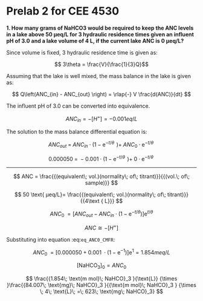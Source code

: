 # Prelab 2 for CEE 4530

<b> 1. How many grams of NaHCO3 would be required to keep the ANC levels in a lake above 50 μeq/L for 3 hydraulic residence times given an influent pH of 3.0 and a lake volume of 4 L, if the current lake ANC is 0 μeq/L?</b>

Since volume is fixed, 3 hydraulic residence time is given as:

$$ 3\theta = \frac{V}{\frac{1}{3}Q}$$

Assuming that the lake is well mixed, the mass balance in the lake is given as:

$$ Q\left(ANC_{in}  - ANC_{out} \right) =  \rlap{-} V \frac{d(ANC)}{dt} $$

The influent pH of 3.0 can be converted into equivalence.

$$ANC_{in} = -\left[H^+ \right] = -0.001 eq/L$$

The solution to the mass balance differential equation is:

$$ANC_{out} \; =\; ANC_{in} \; \cdot \; \left(1\; -\; {\mathop{e}\nolimits^{-t/\theta \; \; }} \right)+\; ANC_{0} \; \cdot \; {\mathop{e}\nolimits^{-t/\theta \; }}$$

$$0.000050 \; =\; -0.001 \; \cdot \; \left(1\; -\; {\mathop{e}\nolimits^{-t/\theta \; \; }} \right)+\; 0 \; \cdot \; {\mathop{e}\nolimits^{-t/\theta \; }}$$

_____


$$ ANC = \frac{{(equivalent\; vol.)(normality\; of\; titrant)}}{{(vol.\; of\; sample)}} $$

$$ 50 \text{ µeq/L}= \frac{{(equivalent\; vol.)(normality\; of\; titrant)}}{{4\text { L}}} $$






$$ {ANC}_{{0}} {\; }=\left[{ANC}_{out} - ANC_{in} \cdot \left(1 - {\mathop{e}\nolimits^{-t/\theta}} \right)\right]{\mathop{e}\nolimits^{t/\theta}}$$

$$ {ANC}\cong -\left[{H}^{+} \right] $$




Substituting into equation :eq:`eq_ANC0_CMFR`:

$$ {ANC}_{{0}} {\; }=\left[{0.000050}+{0.001\; }\cdot \left(1\; -\; {\mathop{e}\nolimits^{-1}} \right)\right]{\mathop{e}\nolimits^{1}} = 1.854 meq/L $$

$$ [\text{NaHCO}_3]_{0} = ANC_{0} $$

$$ \frac{{1.854\; \text{m mol}\; NaHCO}_3 }{\text{L}} {\times }\frac{{84.007\; \text{mg}\; NaHCO}_3 }{{\text{m mol}\; NaHCO}_3 } {\times \; 4\; \text{L}\; =\; 623\; \text{mg\; NaHCO}_3} $$
